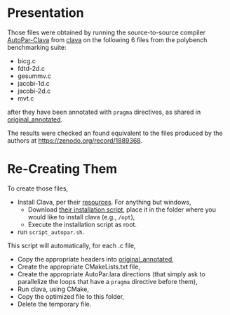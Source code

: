 # Presentation

Those files were obtained by running the source-to-source compiler [AutoPar-Clava](https://dx.doi.org/10.1007/s11227-019-03109-9/)  from [clava](https://github.com/specs-feup/clava) on the following 6 files from the polybench benchmarking suite:

- bicg.c
- fdtd-2d.c 
- gesummv.c
- jacobi-1d.c 
- jacobi-2d.c 
- mvt.c

after they have been annotated with `pragma` directives, as shared in [original_annotated](../original_annotated/).

The results were checked an found equivalent to the files produced by the authors at <https://zenodo.org/record/1889368>.

# Re-Creating Them

To create those files,

- Install Clava, per their [resources](https://github.com/specs-feup/clava#resources). For anything but windows,
    - Download [their installation script](http://specs.fe.up.pt/tools/clava/clava-update), place it in the folder where you would like to install clava (e.g., `/opt`),
    - Execute the installation script as root.
- run `script_autopar.sh`.

This script will automatically, for each .c file,

- Copy the appropriate headers into [original_annotated](../original_annotated/),
- Create the appropriate CMakeLists.txt file,
- Create the appropriate AutoPar.lara directions (that simply ask to parallelize the loops that have a `pragma` directive before them),
- Run clava, using CMake,
- Copy the optimized file to this folder,
- Delete the temporary file.
